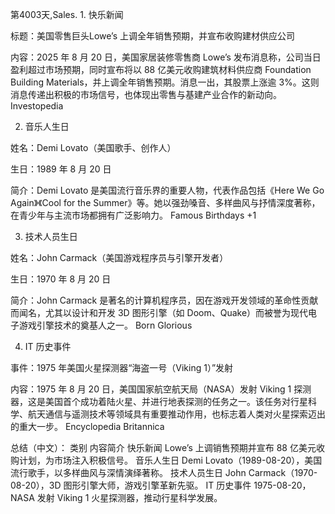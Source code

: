 第4003天,Sales. 1. 快乐新闻

标题：美国零售巨头Lowe’s 上调全年销售预期，并宣布收购建材供应公司

内容：2025 年 8 月 20 日，美国家居装修零售商 Lowe’s 发布消息称，公司当日盈利超过市场预期，同时宣布将以 88 亿美元收购建筑材料供应商 Foundation Building Materials，并上调全年销售预期。消息一出，其股票上涨逾 3%。这则消息传递出积极的市场信号，也体现出零售与基建产业合作的新动向。
Investopedia

2. 音乐人生日

姓名：Demi Lovato（美国歌手、创作人）

生日：1989 年 8 月 20 日

简介：Demi Lovato 是美国流行音乐界的重要人物，代表作品包括《Here We Go Again》《Cool for the Summer》等。她以强劲嗓音、多样曲风与抒情深度著称，在青少年与主流市场都拥有广泛影响力。
Famous Birthdays
+1

3. 技术人员生日

姓名：John Carmack（美国游戏程序员与引擎开发者）

生日：1970 年 8 月 20 日

简介：John Carmack 是著名的计算机程序员，因在游戏开发领域的革命性贡献而闻名，尤其以设计和开发 3D 图形引擎（如 Doom、Quake）而被誉为现代电子游戏引擎技术的奠基人之一。
Born Glorious

4. IT 历史事件

事件：1975 年美国火星探测器“海盗一号（Viking 1）”发射

内容：1975 年 8 月 20 日，美国国家航空航天局（NASA）发射 Viking 1 探测器，这是美国首个成功着陆火星、并进行地表探测的任务之一。该任务对行星科学、航天通信与遥测技术等领域具有重要推动作用，也标志着人类对火星探索迈出的重大一步。
Encyclopedia Britannica

总结（中文）：
类别	内容简介
快乐新闻	Lowe’s 上调销售预期并宣布 88 亿美元收购计划，为市场注入积极信号。
音乐人生日	Demi Lovato（1989-08-20），美国流行歌手，以多样曲风与深情演绎著称。
技术人员生日	John Carmack（1970-08-20），3D 图形引擎大师，游戏引擎革新先驱。
IT 历史事件	1975-08-20，NASA 发射 Viking 1 火星探测器，推动行星科学发展。